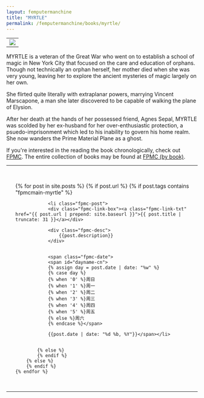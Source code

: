 ```yaml
---
layout: femputermanchine
title: "MYRTLE"
permalink: /femputermanchine/books/myrtle/
---
```


<html>
<head>
<meta charset="utf-8">

</head>

<body>

<div id="fpmc-intro">
<table class="inline-imgtbl-l">
<tr>
<td><img class="inline-img" src="{{ site.url }}/assets/tb/myrtle-painted.jpg"></td>
</tr>
</table>
<p>MYRTLE is a veteran of the Great War who went on to establish a school of magic in New York City that focused on the care and education of orphans. Though not technically an orphan herself, her mother died when she was very young, leaving her to explore the ancient mysteries of magic largely on her own.</p>
<p>She flirted quite literally with extraplanar powers, marrying Vincent Marscapone, a man she later discovered to be capable of walking the plane of Elysion.</p>
<p>After her death at the hands of her possessed friend, Agnes Sepal, MYRTLE was scolded by her ex-husband for her over-enthusiastic protection, a psuedo-imprisonment which led to his inability to govern his home realm. She now wanders the Prime Material Plane as a ghost.</p>
<p>If you're interested in the reading the book chronologically, check out <a href="{{ '/femputermanchine/' | prepend: site.url }}">FPMC</a>. The entire collection of books may be found at <a href="{{ '/femputermanchine/books/' | prepend: site.url }}">FPMC (by book)</a>.</p>
</div>

<hr>
<br/>

<ul>
	{% for post in site.posts %}
        {% if post.url %}
			{% if post.tags contains "fpmcmain-myrtle" %}

		        <li class="fpmc-post">
				<div class="fpmc-link-box"><a class="fpmc-link-txt" href="{{ post.url | prepend: site.baseurl }}">{{ post.title | truncate: 31 }}</a></div>

				<div class="fpmc-desc">
					{{post.description}}
				</div>

		
				<span class="fpmc-date">
				<span id="dayname-cn">
				{% assign day = post.date | date: "%w" %}
				{% case day %}
				{% when '0' %}周日
				{% when '1' %}周一
				{% when '2' %}周二
				{% when '3' %}周三
				{% when '4' %}周四
				{% when '5' %}周五
				{% else %}周六
				{% endcase %}</span>

				{{post.date | date: "%d %b, %Y"}}</span></li>


			{% else %}	
			{% endif %}
		{% else %}
        {% endif %}
    {% endfor %}
</ul>

<br>

<hr>


</body>
</html>





